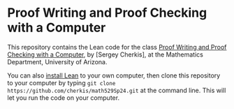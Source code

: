 # Proof Writing and Proof Checking with a Computer

This repository contains the Lean code for the class [Proof Writing and Proof Checking with a Computer](https://cherkis.github.io/math529Sp24), by [Sergey Cherkis], at the Mathematics Department, University of Arizona.


You can also [install Lean](https://leanprover-community.github.io/get_started.html) to your own computer, then clone this repository to your computer by typing `git clone https://github.com/cherkis/math529Sp24.git` at the command line.  This will let you run the code on your computer.